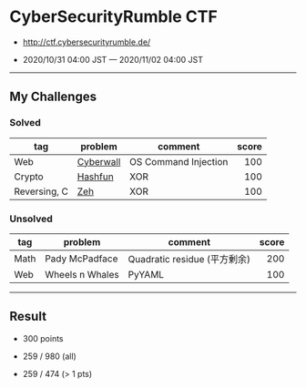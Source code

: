 # CyberSecurityRumble CTF

* http://ctf.cybersecurityrumble.de/

* 2020/10/31 04:00 JST — 2020/11/02 04:00 JST

---

## My Challenges

### Solved

| tag          | problem   | comment              | score |
| ------------ | --------- | -------------------- | ----: |
| Web          | [Cyberwall](Cyberwall) | OS Command Injection | 100   |
| Crypto       | [Hashfun](Hashfun)   | XOR                  | 100   |
| Reversing, C | [Zeh](Zeh)       | XOR                  | 100   |


### Unsolved

| tag  | problem         | comment                 | score |
| ---- | --------------- | ----------------------- | ----: |
| Math | Pady McPadface  | Quadratic residue (平方剰余) | 200   |
| Web  | Wheels n Whales | PyYAML                  | 100   |

---

## Result

* 300 points

* 259 / 980 (all)

* 259 / 474 (> 1 pts)